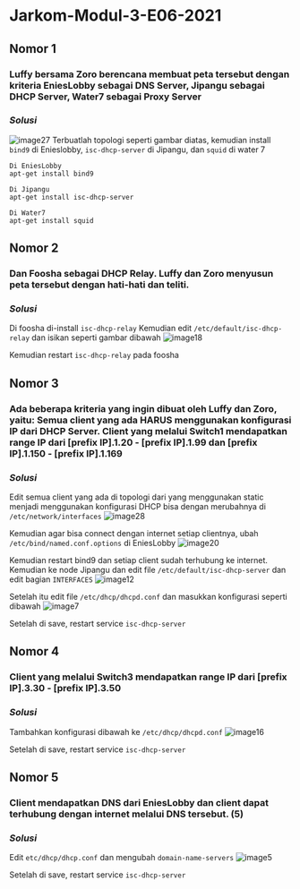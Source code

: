 # Jarkom-Modul-3-E06-2021

## Nomor 1
###	Luffy bersama Zoro berencana membuat peta tersebut dengan kriteria EniesLobby sebagai DNS Server, Jipangu sebagai DHCP Server, Water7 sebagai Proxy Server

### _Solusi_
   ![image27](https://user-images.githubusercontent.com/36522826/141447617-9e2fb848-67c6-45db-a3cb-108a704162a9.png)
   Terbuatlah topologi seperti gambar diatas, kemudian install `bind9` di Enieslobby, `isc-dhcp-server` di Jipangu, dan `squid` di water 7

   ```
   Di EniesLobby
   apt-get install bind9
   
   Di Jipangu
   apt-get install isc-dhcp-server
   
   Di Water7
   apt-get install squid
   ```

## Nomor 2
###	Dan Foosha sebagai DHCP Relay. Luffy dan Zoro menyusun peta tersebut dengan hati-hati dan teliti.

### _Solusi_
   Di foosha di-install `isc-dhcp-relay` Kemudian edit `/etc/default/isc-dhcp-relay` dan isikan seperti gambar dibawah
   ![image18](https://user-images.githubusercontent.com/36522826/141447683-66730d38-94cf-4c6b-ad1d-4477884bc4f3.png)
   
   Kemudian restart `isc-dhcp-relay` pada foosha
   
## Nomor 3
###	Ada beberapa kriteria yang ingin dibuat oleh Luffy dan Zoro, yaitu: Semua client yang ada __HARUS__ menggunakan konfigurasi IP dari DHCP Server. Client yang melalui Switch1 mendapatkan range IP dari [prefix IP].1.20 - [prefix IP].1.99 dan [prefix IP].1.150 - [prefix IP].1.169

### _Solusi_
   Edit semua client yang ada di topologi dari yang menggunakan static menjadi menggunakan konfigurasi DHCP bisa dengan merubahnya di `/etc/network/interfaces`
   ![image28](https://user-images.githubusercontent.com/36522826/141448703-f0e8bcb9-67dc-4bc2-8bdf-6786c95b334b.png)
   
   Kemudian agar bisa connect dengan internet setiap clientnya, ubah `/etc/bind/named.conf.options` di EniesLobby
   ![image20](https://user-images.githubusercontent.com/36522826/141448786-57589994-13ce-45f3-a898-ddb6cfa366f8.png)
   
   Kemudian restart bind9 dan setiap client sudah terhubung ke internet. Kemudian ke node Jipangu dan edit file `/etc/default/isc-dhcp-server` dan edit bagian `INTERFACES`
   ![image12](https://user-images.githubusercontent.com/36522826/141448869-b80b25b8-9a6a-4c4e-b3f0-d522d44eb309.png)
   
   Setelah itu edit file `/etc/dhcp/dhcpd.conf` dan masukkan konfigurasi seperti dibawah
   ![image7](https://user-images.githubusercontent.com/36522826/141448916-d6f91832-4150-467d-944e-266e7acf1727.png)
   
   Setelah di save, restart service `isc-dhcp-server`
   
## Nomor 4
###	Client yang melalui Switch3 mendapatkan range IP dari [prefix IP].3.30 - [prefix IP].3.50

### _Solusi_
   Tambahkan konfigurasi dibawah ke `/etc/dhcp/dhcpd.conf`
   ![image16](https://user-images.githubusercontent.com/36522826/141449469-d33181c4-7c66-4eac-9e7f-f735e195b34c.png)
   
   Setelah di save, restart service `isc-dhcp-server`

## Nomor 5
###	Client mendapatkan DNS dari EniesLobby dan client dapat terhubung dengan internet melalui DNS tersebut. (5)

### _Solusi_
   Edit `etc/dhcp/dhcp.conf` dan mengubah `domain-name-servers`
   ![image5](https://user-images.githubusercontent.com/36522826/141449621-73eb2c02-3fb8-49e0-8141-7d93f1f8d09c.png)

   Setelah di save, restart service `isc-dhcp-server`

